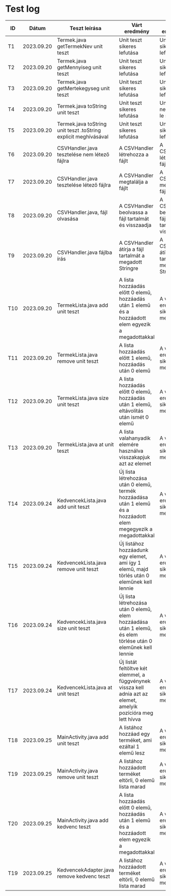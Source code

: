 # Test log

| ID  | Dátum      | Teszt leírása                                                   | Várt eredmény                                                                                                     | Kapott eredmény                                          | Átment/Megbukott | Tesztelő      |
|-----|------------|-----------------------------------------------------------------|-------------------------------------------------------------------------------------------------------------------|----------------------------------------------------------|------------------|---------------|
| T1  | 2023.09.20 | Termek.java getTermekNev unit teszt                             | Unit teszt sikeres lefutása                                                                                       | Unit teszt sikeres lefutása                              | Átment           | Kovács Zsolt  |
| T2  | 2023.09.20 | Termek.java getMennyiseg unit teszt                             | Unit teszt sikeres lefutása                                                                                       | Unit teszt sikeres lefutása                              | Átment           | Kovács Zsolt  |
| T3  | 2023.09.20 | Termek.java getMertekegyseg unit teszt                          | Unit teszt sikeres lefutása                                                                                       | Unit teszt sikeres lefutása                              | Átment           | Kovács Zsolt  |
| T4  | 2023.09.20 | Termek.java toString unit teszt                                 | Unit teszt sikeres lefutása                                                                                       | Unit teszt nem futott le sikeresen                       | Megbukott        | Kovács Zsolt  |
| T5  | 2023.09.20 | Termek.java toString unit teszt .toString explicit meghívásával | Unit teszt sikeres lefutása                                                                                       | Unit teszt sikeres lefutása                              | Átment           | Kovács Zsolt  |
| T6  | 2023.09.20 | CSVHandler.java tesztelése nem létező fájlra                    | A CSVHandler létrehozza a fájlt                                                                                   | A CSVHandler létrehozta a fájlt                          | Átment           | Kovács Zsolt  |
| T7  | 2023.09.20 | CSVHandler.java tesztelése létező fájlra                        | A CSVHandler megtalálja a fájlt                                                                                   | A CSVHandler megtalálta a fájlt                          | Átment           | Kovács Zsolt  |
| T8  | 2023.09.20 | CSVHandler.java, fájl olvasása                                  | A CSVHandler beolvassa a fájl tartalmát és visszaadja                                                             | A CSVHandler beolvasta a fájl tartalmát és visszaadta    | Átment           | Kovács Zsolt  |
| T9  | 2023.09.20 | CSVHandler.java fájlba írás                                     | A CSVHandler átírja a fájl tartalmát a megadott Stringre                                                          | A CSVHandler átírta a fájl tartalmát a megadott Stringre | Átment           | Kovács Zsolt  |
| T10 | 2023.09.20 | TermekLista.java add unit teszt                                 | A lista hozzáadás előtt 0 elemű, hozzáadás után 1 elemű és a hozzáadott elem egyezik a megadottakkal              | A várt eredményt sikeresen megkaptuk                     | Átment           | Kovács Zsolt  |
| T11 | 2023.09.20 | TermekLista.java remove unit teszt                              | A lista hozzáadás előtt 1 elemű, hozzáadás után 0 elemű                                                           | A várt eredményt sikeresen megkaptuk                     | Átment           | Kovács Zsolt  |
| T12 | 2023.09.20 | TermekLista.java size unit teszt                                | A lista hozzáadás előtt 0 elemű, hozzáadás után 1 elemű, eltávolítás után ismét 0 elemű                           | A várt eredményt sikeresen megkaptuk                     | Átment           | Kovács Zsolt  |
| T13 | 2023.09.20 | TermekLista.java at unit teszt                                  | A lista valahanyadik elemére használva visszakapjuk azt az elemet                                                 | A várt eredményt sikeresen megkaptuk                     | Átment           | Kovács Zsolt  |
| T14 | 2023.09.24 | KedvencekLista.java add unit teszt                              | Új lista létrehozása után 0 elemű, termék hozzáadása után 1 elemű és a hozzáadott elem megegyezik a megadottakkal | A várt eredményt sikeresen megkaptuk                     | Átment           | Jurás Dorka   |
| T15 | 2023.09.24 | KedvencekLista.java remove unit teszt                           | Új listához hozzáadunk egy elemet, ami így 1 elemű, majd törlés után 0 eleműnek kell lennie                       | A várt eredményt sikeresen megkaptuk                     | Átment           | Jurás Dorka   |
| T16 | 2023.09.24 | KedvencekLista.java size unit teszt                             | Új lista létrehozása után 0 elemű, elem hozzáadása után 1 elemű, és elem törlése után 0 eleműnek kell lennie      | A várt eredményt sikeresen megkaptuk                     | Átment           | Jurás Dorka   |
| T17 | 2023.09.24 | KedvencekLista.java at unit teszt                               | Új listát feltöltve két elemmel, a függvénynek vissza kell adnia azt az elemet, amelyik pozícióra meg lett hívva  | A várt eredményt sikeresen megkaptuk                     | Átment           | Jurás Dorka   |
| T18 | 2023.09.25 | MainActivity.java add unit teszt                                | A listához hozzáad egy terméket, ami ezáltal 1 elemű lesz                                                         | A várt eredményt sikeresen megkaptuk                     | Átment           | Czinege Lajos |
| T19 | 2023.09.25 | MainActivity.java remove unit teszt                             | A listához hozzáadott terméket eltörli, 0 elemű lista marad                                                       | A várt eredményt sikeresen megkaptuk                     | Átment           | Czinege Lajos |
| T20 | 2023.09.25 | MainActivity.java add kedvenc teszt                             |A lista hozzáadás előtt 0 elemű, hozzáadás után 1 elemű és a hozzáadott elem egyezik a megadottakkal                                                    | A várt eredményt sikeresen megkaptuk                     | Átment           | Madar Boglárka |
| T19 | 2023.09.25 | KedvencekAdapter.java remove kedvenc teszt                            | A listához hozzáadott terméket eltörli, 0 elemű lista marad                                                       | A várt eredményt sikeresen megkaptuk                     | Átment           | Madar Boglárka |
